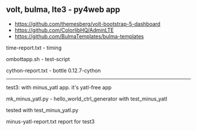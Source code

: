 ## volt, bulma, lte3 - py4web app 

- https://github.com/themesberg/volt-bootstrap-5-dashboard
- https://github.com/ColorlibHQ/AdminLTE
- https://github.com/BulmaTemplates/bulma-templates


time-report.txt - timing

ombottapp.sh - test-script

cython-report.txt -  bottle 0.12.7-cython

----------------------------------------------------------------------------
test3:  with minus_yatl app.  it's yatl-free app

mk_minus_yatl.py - hello_world_ctrl_generator with test_minus_yatl

tested with test_minus_yatl.py


minus-yatl-report.txt report for test3
